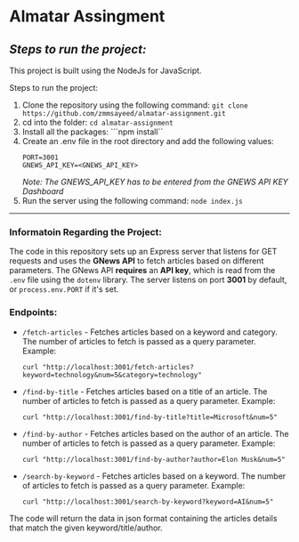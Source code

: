 # Almatar Assingment
## _Steps to run the project:_
This project is built using the NodeJs for JavaScript. 

Steps to run the project:
1. Clone the repository using the following command: 
```git clone https://github.com/zmmsayeed/almatar-assignment.git```
2. cd into the folder:
```cd almatar-assignment```
3. Install all the packages: ```npm install``
4. Create an .env file in the root directory and add the following values:
    ```APP=assingment
    PORT=3001
    GNEWS_API_KEY=<GNEWS_API_KEY>
    ```
    *Note: The GNEWS_API_KEY has to be entered from the GNEWS API KEY Dashboard*
5. Run the server using the following command:
```node index.js```

____________

### Informatoin Regarding the Project:
The code in this repository sets up an Express server that listens for GET requests and uses the **GNews API** to fetch articles based on different parameters. The GNews API **requires** an **API key**, which is read from the `.env` file using the `dotenv` library. The server listens on port **3001** by default, or `process.env.PORT` if it's set.

### Endpoints:
- `/fetch-articles` - Fetches articles based on a keyword and category. The number of articles to fetch is passed as a query parameter.
Example:
    ```
    curl "http://localhost:3001/fetch-articles?keyword=technology&num=5&category=technology"
    ```
- `/find-by-title` - Fetches articles based on a title of an article. The number of articles to fetch is passed as a query parameter.
Example:
    ```
    curl "http://localhost:3001/find-by-title?title=Microsoft&num=5"
    ```
- `/find-by-author` - Fetches articles based on the author of an article. The number of articles to fetch is passed as a query parameter.
Example:
    ```
    curl "http://localhost:3001/find-by-author?author=Elon Musk&num=5"
    ```
- `/search-by-keyword` - Fetches articles based on a keyword. The number of articles to fetch is passed as a query parameter.
Example:
    ```
    curl "http://localhost:3001/search-by-keyword?keyword=AI&num=5"
    ```
The code will return the data in json format containing the articles details that match the given keyword/title/author.